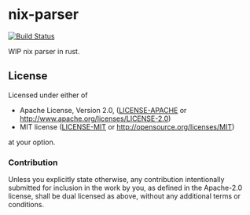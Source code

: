 nix-parser
==========

[![Build Status](https://travis-ci.org/mayflower/nix-parser.svg?branch=master)](https://travis-ci.org/mayflower/nix-parser)

WIP nix parser in rust.

## License

Licensed under either of

 * Apache License, Version 2.0, ([LICENSE-APACHE](LICENSE-APACHE) or http://www.apache.org/licenses/LICENSE-2.0)
 * MIT license ([LICENSE-MIT](LICENSE-MIT) or http://opensource.org/licenses/MIT)

at your option.

### Contribution

Unless you explicitly state otherwise, any contribution intentionally
submitted for inclusion in the work by you, as defined in the Apache-2.0
license, shall be dual licensed as above, without any additional terms or
conditions.
